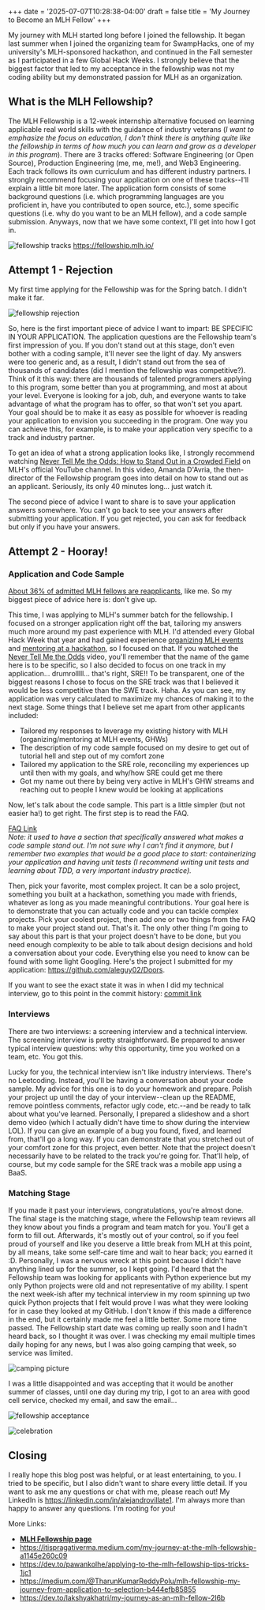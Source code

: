 +++
date = '2025-07-07T10:28:38-04:00'
draft = false
title = 'My Journey to Become an MLH Fellow'
+++

My journey with MLH started long before I joined the fellowship. It began last summer when I joined the organizing team for SwampHacks, one of my university's MLH-sponsored hackathon, and continued in the Fall semester as I participated in a few Global Hack Weeks. I strongly believe that the biggest factor that led to my acceptance in the fellowship was not my coding ability but my demonstrated passion for MLH as an organization.

<!--more-->

## What is the MLH Fellowship?

The MLH Fellowship is a 12-week internship alternative focused on learning applicable real world skills with the guidance of industry veterans (_I want to emphasize the focus on education, I don't think there is anything quite like the fellowship in terms of how much you can learn and grow as a developer in this program_). There are 3 tracks offered: Software Engineering (or Open Source), Production Engineering (me, me, me!), and Web3 Engineering. Each track follows its own curriculum and has different industry partners. I strongly recommend focusing your application on one of these tracks--I'll explain a little bit more later. The application form consists of some background questions (i.e. which programming languages are you proficient in, have you contributed to open source, etc.), some specific questions (i.e. why do you want to be an MLH fellow), and a code sample submission. Anyways, now that we have some context, I'll get into how I got in.

![fellowship tracks](/fellowship-tracks.png)
https://fellowship.mlh.io/

## Attempt 1 - Rejection

My first time applying for the Fellowship was for the Spring batch. I didn't make it far.

![fellowship rejection](/fellowship-rejection.png)

So, here is the first important piece of advice I want to impart: BE SPECIFIC IN YOUR APPLICATION. The application questions are the Fellowship team's first impression of you. If you don't stand out at this stage, don't even bother with a coding sample, it'll never see the light of day. My answers were too generic and, as a result, I didn't stand out from the sea of thousands of candidates (did I mention the fellowship was competitive?). Think of it this way: there are thousands of talented programmers applying to this program, some better than you at programming, and most at about your level. Everyone is looking for a job, duh, and everyone wants to take advantage of what the program has to offer, so that won't set you apart. Your goal should be to make it as easy as possible for whoever is reading your application to envision you succeeding in the program. One way you can achieve this, for example, is to make your application very specific to a track and industry partner.

To get an idea of what a strong application looks like, I strongly recommend watching [Never Tell Me the Odds: How to Stand Out in a Crowded Field](https://www.youtube.com/live/X4FE48BgUCM?si=nasARCYe4HQyaF9s) on MLH's official YouTube channel. In this video, Amanda D'Avria, the then-director of the Fellowship program goes into detail on how to stand out as an applicant. Seriously, its only 40 minutes long... just watch it.

The second piece of advice I want to share is to save your application answers somewhere. You can't go back to see your answers after submitting your application. If you get rejected, you can ask for feedback but only if you have your answers.

## Attempt 2 - Hooray!

### Application and Code Sample

[About 36\% of admitted MLH fellows are reapplicants](https://www.youtube.com/live/X4FE48BgUCM?si=TvDNp5-VatWYwz2n&t=1430), like me. So my biggest piece of advice here is: don't give up.

This time, I was applying to MLH's summer batch for the fellowship. I focused on a stronger application right off the bat, tailoring my answers much more around my past experience with MLH. I'd attended every Global Hack Week that year and had gained experience [organizing MLH events](https://x.swamphacks.com/) and [mentoring at a hackathon](https://www.winghacks.com/), so I focused on that. If you watched the [Never Tell Me the Odds](https://www.youtube.com/live/X4FE48BgUCM?si=nasARCYe4HQyaF9s) video, you'll remember that the name of the game here is to be specific, so I also decided to focus on one track in my application... drumrolllll... that's right, SRE!! To be transparent, one of the biggest reasons I chose to focus on the SRE track was that I believed it would be less competitive than the SWE track. Haha. As you can see, my application was very calculated to maximize my chances of making it to the next stage. Some things that I believe set me apart from other applicants included:

- Tailored my responses to leverage my existing history with MLH (organizing/mentoring at MLH events, GHWs)
- The description of my code sample focused on my desire to get out of tutorial hell and step out of my comfort zone
- Tailored my application to the SRE role, reconciling my experiences up until then with my goals, and why/how SRE could get me there
- Got my name out there by being very active in MLH's GHW streams and reaching out to people I knew would be looking at applications

Now, let's talk about the code sample. This part is a little simpler (but not easier ha!) to get right. The first step is to read the FAQ.

[FAQ Link](https://docs.google.com/document/d/e/2PACX-1vQ4m8tMZKfc9ZvwGXOGJOUkfGHHVpQsaLfwA2Ky1gpjK_8B9jltbs5H8jCfOS_1M-eBGmymiZL_n0TT/pub)  
_Note: it used to have a section that specifically answered what makes a code sample stand out. I'm not sure why I can't find it anymore, but I remember two examples that would be a good place to start: containerizing your application and having unit tests (I recommend writing unit tests and learning about TDD, a very important industry practice)._

Then, pick your favorite, most complex project. It can be a solo project, something you built at a hackathon, something you made with friends, whatever as long as you made meaningful contributions. Your goal here is to demonstrate that you can actually code and you can tackle complex projects. Pick your coolest project, then add one or two things from the FAQ to make your project stand out. That's it. The only other thing I'm going to say about this part is that your project doesn't have to be done, but you need enough complexity to be able to talk about design decisions and hold a conversation about your code. Everything else you need to know can be found with some light Googling. Here's the project I submitted for my application: https://github.com/aleguy02/Doors.

If you want to see the exact state it was in when I did my technical interview, go to this point in the commit history: [commit link](https://github.com/aleguy02/Doors/tree/f7ba466c35b83fc413ee9e80eb11ebb301557010)

### Interviews

There are two interviews: a screening interview and a technical interview. The screening interview is pretty straightforward. Be prepared to answer typical interview questions: why this opportunity, time you worked on a team, etc. You got this.

Lucky for you, the technical interview isn't like industry interviews. There's no Leetcoding. Instead, you'll be having a conversation about your code sample. My advice for this one is to do your homework and prepare. Polish your project up until the day of your interview--clean up the README, remove pointless comments, refactor ugly code, etc.--and be ready to talk about what you've learned. Personally, I prepared a slideshow and a short demo video (which I actually didn't have time to show during the interview LOL). If you can give an example of a bug you found, fixed, and learned from, that'll go a long way. If you can demonstrate that you stretched out of your comfort zone for this project, even better. Note that the project doesn't necessarily have to be related to the track you're going for. That'll help, of course, but my code sample for the SRE track was a mobile app using a BaaS.

### Matching Stage

If you made it past your interviews, congratulations, you're almost done. The final stage is the matching stage, where the Fellowship team reviews all they know about you finds a program and team match for you. You'll get a form to fill out. Afterwards, it's mostly out of your control, so if you feel proud of yourself and like you deserve a little break from MLH at this point, by all means, take some self-care time and wait to hear back; you earned it :D. Personally, I was a nervous wreck at this point because I didn't have anything lined up for the summer, so I kept going. I'd heard that the Fellowship team was looking for applicants with Python experience but my only Python projects were old and not representative of my ability. I spent the next week-ish after my technical interview in my room spinning up two quick Python projects that I felt would prove I was what they were looking for in case they looked at my GitHub. I don't know if this made a difference in the end, but it certainly made me feel a little better. Some more time passed. The Fellowship start date was coming up really soon and I hadn't heard back, so I thought it was over. I was checking my email multiple times daily hoping for any news, but I was also going camping that week, so service was limited.

![camping picture](/camping.jpg)

I was a little disappointed and was accepting that it would be another summer of classes, until one day during my trip, I got to an area with good cell service, checked my email, and saw the email...

![fellowship acceptance](/fellowship-acceptance.png)

![celebration](https://imgs.search.brave.com/2gNnWAzKB3hOiIKwNmWPZ1kv6ds9i947cQbGXT4UemE/rs:fit:860:0:0:0/g:ce/aHR0cHM6Ly9pLmt5/bS1jZG4uY29tL2Vu/dHJpZXMvaWNvbnMv/ZmFjZWJvb2svMDAw/LzA1NC82NjYvc3F1/aWQtZ2FtZS1jZWxl/YnJhdGlvbi5qcGc)

## Closing

I really hope this blog post was helpful, or at least entertaining, to you. I tried to be specific, but I also didn't want to share every little detail. If you want to ask me any questions or chat with me, please reach out! My LinkedIn is https://linkedin.com/in/alejandrovillate1. I'm always more than happy to answer any questions. I'm rooting for you!

More Links:

- **[MLH Fellowship page](https://www.linkedin.com/school/mlh-fellowship/)**
- https://itispragativerma.medium.com/my-journey-at-the-mlh-fellowship-a1145e260c09
- https://dev.to/pawankolhe/applying-to-the-mlh-fellowship-tips-tricks-1jc1
- https://medium.com/@TharunKumarReddyPolu/mlh-fellowship-my-journey-from-application-to-selection-b444efb85855
- https://dev.to/lakshyakhatri/my-journey-as-an-mlh-fellow-2l6b
